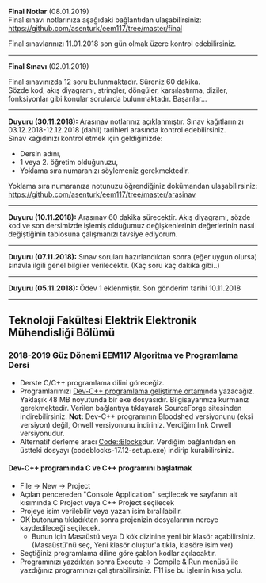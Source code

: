 
**Final Notlar** (08.01.2019)   
Final sınavı notlarınıza aşağıdaki bağlantıdan ulaşabilirsiniz:   
https://github.com/asenturk/eem117/tree/master/final    

Final sınavlarınızı 11.01.2018 son gün olmak üzere kontrol edebilirsiniz.   

---

**Final Sınavı** (02.01.2019)   

Final sınavınızda 12 soru bulunmaktadır. Süreniz 60 dakika.   
Sözde kod, akış diyagramı, stringler, döngüler, karşılaştırma, diziler, fonksiyonlar gibi konular sorularda bulunmaktadır.
Başarılar...   


---


**Duyuru (30.11.2018):** Arasınav notlarınız açıklanmıştır. Sınav kağıtlarınızı 03.12.2018-12.12.2018 (dahil) tarihleri arasında kontrol edebilirsiniz.  
Sınav kağıdınızı kontrol etmek için geldiğinizde:
* Dersin adını,
* 1 veya 2. öğretim olduğunuzu, 
* Yoklama sıra numaranızı söylemeniz gerekmektedir.   

Yoklama sıra numaranıza notunuzu öğrendiğiniz dokümandan ulaşabilirsiniz:
https://github.com/asenturk/eem117/tree/master/arasinav


---

**Duyuru (10.11.2018):** Arasınav 60 dakika sürecektir. Akış diyagramı, sözde kod ve son dersimizde işlemiş olduğumuz değişkenlerinin değerlerinin nasıl değiştiğinin tablosuna çalışmanızı tavsiye ediyorum.   

---

**Duyuru (07.11.2018):** Sınav soruları hazırlandıktan sonra (eğer uygun olursa) sınavla ilgili genel bilgiler verilecektir. (Kaç soru kaç dakika gibi..)

---

**Duyuru (05.11.2018):** Ödev 1 eklenmiştir. Son gönderim tarihi 10.11.2018

---

## Teknoloji Fakültesi Elektrik Elektronik Mühendisliği Bölümü
### 2018-2019 Güz Dönemi EEM117 **Algoritma ve Programlama** Dersi

* Derste C/C++ programlama dilini göreceğiz.
* Programlarımızı [Dev-C++ programlama geliştirme ortamı](https://sourceforge.net/projects/orwelldevcpp/)nda yazacağız. Yaklaşık 48 MB noyutunda bir exe dosyasıdır. Bilgisayarınıza kurmanız gerekmektedir. Verilen bağlantıya tıklayarak SourceForge sitesinden indirebilirsiniz. **Not:** Dev-C++ programının Bloodshed versiyonunu (eksi versiyon) değil, Orwell versiyonunu indiriniz. Verdiğim link Orwell versiyonudur. 
* Alternatif derleme aracı [Code::Blocks](http://www.codeblocks.org/downloads/binaries)dur. Verdiğim bağlantıdan en üstteki dosyayı (codeblocks-17.12-setup.exe) indirip kurabilirsiniz.

#### Dev-C++ programında C ve C++ programını başlatmak
* File -> New -> Project
* Açılan pencereden "Console Application" seçilecek ve sayfanın alt kısımında C Project veya C++ Project seçilecek
* Projeye isim verilebilir veya yazan isim bıralılabilir.
* OK butonuna tıkladıktan sonra projenizin dosyalarının nereye kaydedileceği seçilecek.
  * Bunun için Masaüstü veya D kök dizinine yeni bir klasör açabilirsiniz. (Masaüstü'nü seç, Yeni klasör oluştur'a tıkla, klasöre isim ver)
* Seçtiğiniz programlama diline göre şablon kodlar açılacaktır.
* Programınızı yazdıktan sonra Execute -> Compile & Run menüsü ile yazdığınız programınızı çalıştırabilirsiniz. F11 ise bu işlemin kısa yolu.


